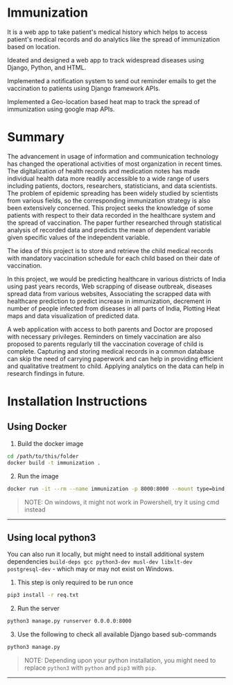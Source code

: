 # Immunization

It is a web app to take patient's medical history which helps to access patient's medical records and do analytics like the spread of immunization based on location.

Ideated and designed a web app to track widespread diseases using Django, Python, and HTML.

Implemented a notification system to send out reminder emails to get the vaccination to patients using Django framework APIs.

Implemented a Geo-location based heat map to track the spread of immunization using google map APIs.

# Summary

The advancement in usage of information and communication technology has changed the operational activities of most organization in recent times. The digitalization of health records and medication notes has made individual health data more readily accessible to a wide range of users including patients, doctors, researchers, statisticians, and data scientists. The problem of epidemic spreading has been widely studied by scientists from various fields, so the corresponding immunization strategy is also been extensively concerned. This project seeks the knowledge of some patients with respect to their data recorded in the healthcare system and the spread of vaccination. The paper further researched through statistical analysis of recorded data and predicts the mean of dependent variable given specific values of the independent variable.

The idea of this project is to store and retrieve the child medical records with mandatory vaccination schedule for each child based on their date of vaccination.

In this project, we would be predicting healthcare in various districts of India using past years records, Web scrapping of disease outbreak, diseases spread data from various websites, Associating the scrapped data with healthcare prediction to predict increase in immunization, decrement in number of people infected from diseases in all parts of India, Plotting Heat maps and data visualization of predicted data.

A web application with access to both parents and Doctor are proposed with necessary privileges. Reminders on timely vaccination are also proposed to parents regularly till the vaccination coverage of child is complete. Capturing and storing medical records in a common database can skip the need of carrying paperwork and can help in providing efficient and qualitative treatment to child. Applying analytics on the data can help in research findings in future.

# Installation Instructions
## Using Docker

1. Build the docker image
```bash
cd /path/to/this/folder
docker build -t immunization .
```
2. Run the image
```bash
docker run -it --rm --name immunization -p 8000:8000 --mount type=bind,source=./target,target=/usr/arc/app immunization:latest 
```
> NOTE: On windows, it might not work in Powershell, try it using cmd instead

---
## Using local python3

You can also run it locally, but might need to install additional system dependencies `build-deps gcc python3-dev musl-dev libxlt-dev postgresql-dev` - which may or may not exist on Windows.

1. This step is only required to be run once
```bash
pip3 install -r req.txt
```
2. Run the server
```bash
python3 manage.py runserver 0.0.0.0:8000
```
3. Use the following to check all available Django based sub-commands
```bash
python3 manage.py
```
> NOTE: Depending upon your python installation, you might need to replace `python3` with `python` and `pip3` with `pip`.

---